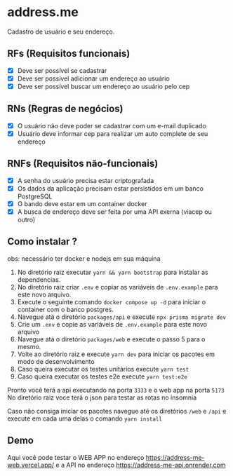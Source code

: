 # address.me

Cadastro de usuário e seu endereço.

## RFs (Requisitos funcionais)

- [x] Deve ser possível se cadastrar
- [x] Deve ser possível adicionar um endereço ao usuário
- [x] Deve ser possível buscar um endereço ao usuário pelo cep

## RNs (Regras de negócios)

- [x] O usuário não deve poder se cadastrar com um e-mail duplicado
- [x] Usuário deve informar cep para realizar um auto complete de seu endereço

## RNFs (Requisitos não-funcionais)

- [x] A senha do usuário precisa estar criptografada
- [x] Os dados da aplicação precisam estar persistidos em um banco PostgreSQL
- [x] O bando deve estar em um container docker
- [x] A busca de endereço deve ser feita por uma API exerna (viacep ou outro)

## Como instalar ?

obs: necessário ter docker e nodejs em sua máquina

1. No diretório raiz executar `yarn && yarn bootstrap` para instalar as dependencias.
2. No diretório raiz criar `.env` e copiar as variáveis de `.env.example` para este novo arquivo.
3. Execute o seguinte comando `docker compose up -d` para iniciar o container com o banco postgres.
4. Navegue atá o diretório `packages/api` e execute `npx prisma migrate dev`
5. Crie um `.env` e copie as variáveis de `.env.example` para este novo arquivo
6. Navegue atá o diretório `packages/web` e execute o passo 5 para o mesmo.
7. Volte ao diretório raiz e execute `yarn dev` para iniciar os pacotes em modo de desenvolvimento
8. Caso queira executar os testes unitários execute `yarn test`
9. Caso queira executar os testes e2e execute `yarn test:e2e`

Pronto você terá a api executando na porta `3333` e o web app na porta `5173`
No diretório raiz voce terá o json para testar as rotas no insomnia

Caso não consiga iniciar os pacotes navegue até os diretórios `/web` e `/api` e execute em cada uma delas o comando `yarn install`

## Demo

Aqui você pode testar o WEB APP no endereço https://address-me-web.vercel.app/
e a API no endereço https://address-me-api.onrender.com
